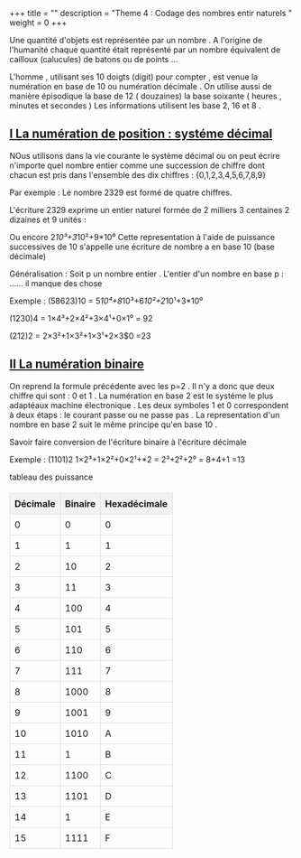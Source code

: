 +++
title = ""
description = "Theme 4 : Codage des nombres entir naturels "
weight = 0
+++
<style>
        table {
            width: 100%;
            border-collapse: collapse;
            margin-top: 20px;
        }

        th, td {
            border: 1px solid #dddddd;
            text-align: left;
            padding: 8px;
        }

        th {
            background-color: #f2f2f2;
        }
    </style>

Une quantité d'objets est représentée par un nombre . A l'origine de l'humanité chaque quantité était représenté par un nombre équivalent de cailloux (calucules) de batons ou de points ...

L'homme , utilisant ses 10 doigts (digit) pour compter , est venue la numération en base de 10 ou numération décimale . On utilise aussi de manière épisodique la base de 12 ( douzaines) la base soixante ( heures , minutes et secondes ) Les informations utilisent les base 2, 16 et 8 .

## <u>I La numération de position : systéme décimal</u><br>

NOus utilisons dans la vie courante le système décimal ou on peut écrire n'importe quel nombre entier comme une succession de chiffre dont chacun est pris dans l'ensemble des dix chiffres : 
{0,1,2,3,4,5,6,7,8,9}

Par exemple : Le nombre 2329 est formé de quatre chiffres.

L'écriture 2329 exprime un entier naturel formée de 2 milliers 3 centaines 2 dizaines et 9 unités :

Ou encore 2*10³+3*10²+9*10⁰
Cette representation à l'aide de puissance successives de 10 s'appelle une écriture de nombre a en base 10 (base décimale)

Généralisation : Soit p un nombre entier . L'entier d'un nombre en base p : ...... il manque des chose

Exemple :  (58623)10 = 5*10⁴+8*10³+6*10²+2*10¹+3*10⁰ 

(1230)4 = 1×4³+2×4²+3×4¹+0×1⁰ = 92

(212)2 = 2×3²+1×3²+1×3¹+2×3$0 =23
 
## <u>II La numération binaire</u><br>

On reprend la formule précédente avec les p=2 . Il n'y a donc que deux chiffre qui sont : 0 et 1 . La numération en base 2 est le systéme le plus adaptéaux machine électronique . Les deux symboles 1 et 0 correspondent  à deux étaps : le courant passe ou ne passe pas . La representation d'un nombre en base 2 suit le même principe qu'en base 10 .

Savoir faire conversion de l'écriture binaire à l'écriture décimale 

Exemple : (1101)2 1×2³+1×2²+0×2¹+*2 = 2³+2²+2⁰ = 8+4+1 =13

tableau des puissance 

<table>
        <thead>
            <tr>
                <th>Décimale</th>
                <th>Binaire</th>
                <th>Hexadécimale</th>
            </tr>
        </thead>
        <tbody>
        	<tr>
                <td>0</td>
                <td>0</td>
                <td>0</td>
            </tr>
            <tr>
                <td>1</td>
                <td>1</td>
                <td>1</td>
            </tr>
            <tr>
                <td>2</td>
                <td>10</td>
                <td>2</td>
            </tr>
            <tr>
                <td>3</td>
                <td>11</td>
                <td>3</td>
            </tr>
            <tr>
                <td>4</td>
                <td>100</td>
                <td>4</td>
            </tr>
            <tr>
                <td>5</td>
                <td>101</td>
                <td>5</td>
            </tr>
            <tr>
                <td>6</td>
                <td>110</td>
                <td>6</td>
            </tr>
            <tr>
                <td>7</td>
                <td>111</td>
                <td>7</td>
            </tr>
            <tr>
                <td>8</td>
                <td>1000</td>
                <td>8</td>
            </tr>
            <tr>
                <td>9</td>
                <td>1001</td>
                <td>9</td>
            </tr>
            <tr>
                <td>10</td>
                <td>1010</td>
                <td>A</td>
            </tr>
            <tr>
                <td>11</td>
                <td>1</td>
                <td>B</td>
            </tr>
            <tr>
                <td>12</td>
                <td>1100</td>
                <td>C</td>
            </tr>
            <tr>
                <td>13</td>
                <td>1101</td>
                <td>D</td>
            </tr>
            <tr>
                <td>14</td>
                <td>1</td>
                <td>E</td>
            </tr>
            <tr>
                <td>15</td>
                <td>1111</td>
                <td>F</td>
            </tr>
        </tbody>
</table><br>

